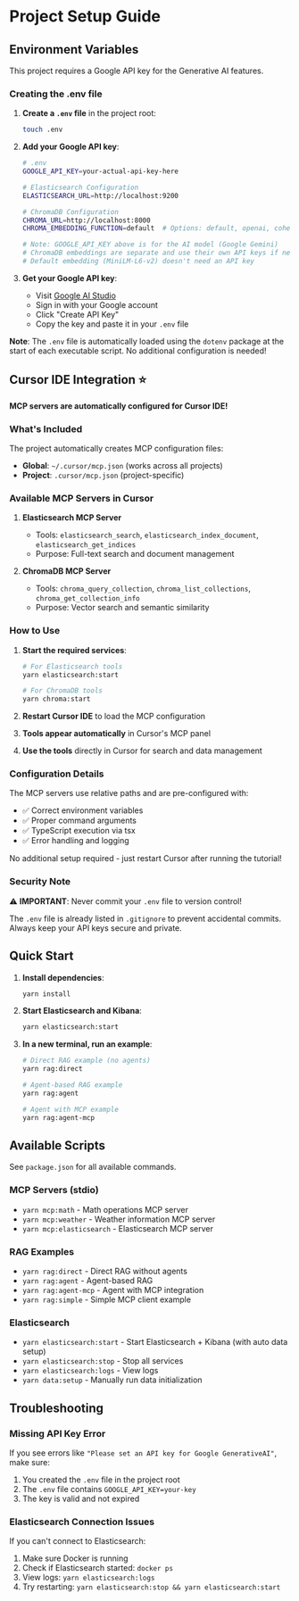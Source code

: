 # Project Setup Guide

## Environment Variables

This project requires a Google API key for the Generative AI features.

### Creating the .env file

1. **Create a `.env` file** in the project root:
   ```bash
   touch .env
   ```

2. **Add your Google API key**:
   ```bash
   # .env
   GOOGLE_API_KEY=your-actual-api-key-here
   
   # Elasticsearch Configuration
   ELASTICSEARCH_URL=http://localhost:9200
   
   # ChromaDB Configuration
   CHROMA_URL=http://localhost:8000
   CHROMA_EMBEDDING_FUNCTION=default  # Options: default, openai, cohere, jina, voyageai, roboflow
   
   # Note: GOOGLE_API_KEY above is for the AI model (Google Gemini)
   # ChromaDB embeddings are separate and use their own API keys if needed
   # Default embedding (MiniLM-L6-v2) doesn't need an API key
   ```

3. **Get your Google API key**:
   - Visit [Google AI Studio](https://makersuite.google.com/app/apikey)
   - Sign in with your Google account
   - Click "Create API Key"
   - Copy the key and paste it in your `.env` file

**Note**: The `.env` file is automatically loaded using the `dotenv` package at the start of each executable script. No additional configuration is needed!

## Cursor IDE Integration ⭐

**MCP servers are automatically configured for Cursor IDE!**

### What's Included

The project automatically creates MCP configuration files:
- **Global**: `~/.cursor/mcp.json` (works across all projects)
- **Project**: `.cursor/mcp.json` (project-specific)

### Available MCP Servers in Cursor

1. **Elasticsearch MCP Server**
   - Tools: `elasticsearch_search`, `elasticsearch_index_document`, `elasticsearch_get_indices`
   - Purpose: Full-text search and document management

2. **ChromaDB MCP Server**  
   - Tools: `chroma_query_collection`, `chroma_list_collections`, `chroma_get_collection_info`
   - Purpose: Vector search and semantic similarity

### How to Use

1. **Start the required services**:
   ```bash
   # For Elasticsearch tools
   yarn elasticsearch:start
   
   # For ChromaDB tools  
   yarn chroma:start
   ```

2. **Restart Cursor IDE** to load the MCP configuration

3. **Tools appear automatically** in Cursor's MCP panel

4. **Use the tools** directly in Cursor for search and data management

### Configuration Details

The MCP servers use relative paths and are pre-configured with:
- ✅ Correct environment variables
- ✅ Proper command arguments
- ✅ TypeScript execution via tsx
- ✅ Error handling and logging

No additional setup required - just restart Cursor after running the tutorial!

### Security Note

⚠️ **IMPORTANT**: Never commit your `.env` file to version control! 

The `.env` file is already listed in `.gitignore` to prevent accidental commits. Always keep your API keys secure and private.

## Quick Start

1. **Install dependencies**:
   ```bash
   yarn install
   ```

2. **Start Elasticsearch and Kibana**:
   ```bash
   yarn elasticsearch:start
   ```

3. **In a new terminal, run an example**:
   ```bash
   # Direct RAG example (no agents)
   yarn rag:direct

   # Agent-based RAG example
   yarn rag:agent

   # Agent with MCP example
   yarn rag:agent-mcp
   ```

## Available Scripts

See `package.json` for all available commands.

### MCP Servers (stdio)
- `yarn mcp:math` - Math operations MCP server
- `yarn mcp:weather` - Weather information MCP server  
- `yarn mcp:elasticsearch` - Elasticsearch MCP server

### RAG Examples
- `yarn rag:direct` - Direct RAG without agents
- `yarn rag:agent` - Agent-based RAG
- `yarn rag:agent-mcp` - Agent with MCP integration
- `yarn rag:simple` - Simple MCP client example

### Elasticsearch
- `yarn elasticsearch:start` - Start Elasticsearch + Kibana (with auto data setup)
- `yarn elasticsearch:stop` - Stop all services
- `yarn elasticsearch:logs` - View logs
- `yarn data:setup` - Manually run data initialization

## Troubleshooting

### Missing API Key Error

If you see errors like `"Please set an API key for Google GenerativeAI"`, make sure:
1. You created the `.env` file in the project root
2. The `.env` file contains `GOOGLE_API_KEY=your-key`
3. The key is valid and not expired

### Elasticsearch Connection Issues

If you can't connect to Elasticsearch:
1. Make sure Docker is running
2. Check if Elasticsearch started: `docker ps`
3. View logs: `yarn elasticsearch:logs`
4. Try restarting: `yarn elasticsearch:stop && yarn elasticsearch:start`

